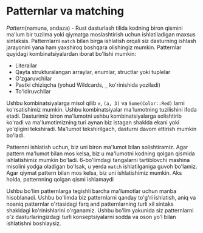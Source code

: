 # Patternlar va matching

*Pattern*(namuna, andaza) - Rust dasturlash tilida kodning biron qismini ma'lum bir tuzilma yoki qiymatga moslashtirish uchun ishlatiladigan maxsus sintaksis. Patternlarni `match` bilan birga ishlatish orqali siz dasturning ishlash jarayonini yana ham yaxshiroq boshqara olishingiz mumkin. Patternlar quyidagi kombinatsiyalardan iborat bo'lishi mumkin:

* Literallar
* Qayta strukturalangan arraylar, enumlar, structlar yoki tuplelar
* O'zgaruvchilar
* Pastki chiziqcha (yohud Wildcards, `_` ko'rinishida yoziladi)
* To'ldiruvchilar

Ushbu kombinatsiyalarga misol qilib `x`, `(a, 3)` va `Some(Color::Red)` larni ko'rsatishimiz mumkin. Ushbu kombinatsiyalar ma'lumotning tuzilishini ifoda etadi. Dasturimiz biron ma'lumotni ushbu kombinatsiyalarga solishtirib ko'radi va ma'lumotimizning turi aynan biz istagan shaklda ekani yoki yo'qligini tekshiradi. Ma'lumot tekshirilgach, dasturni davom ettirish mumkin bo'ladi.

Patternni ishlatish uchun, biz uni biron ma'lumot bilan solishtiramiz. Agar pattern ma'lumot bilan mos kelsa, biz u ma'lumotni kodning qolgan qismida ishlatishimiz mumkin bo'ladi. 6-bo'limdagi tangalarni tartiblovchi mashina misolini yodga oladigan bo'lsak, u yerda `match` ishlatilganiga guvoh bo'lamiz. Agar qiymat pattern bilan mos kelsa, biz uni ishlatishimiz mumkin. Aks holda, patternning qolgan qismi ishlamaydi

Ushbu bo'lim patternlarga tegishli barcha ma'lumotlar uchun manba hisoblanadi. Ushbu bo'limda biz patternlarni qanday to'g'ri ishlatish, aniq va noaniq patternlar o'rtasidagi farq and patternlarning turli xil sintaks shakldagi ko'rinishlarini o'rganamiz. Ushbu bo'lim yakunida siz patternlarni o'z dasturlaringizdagi turli konseptsiyalarni sodda va oson yo'l bilan ishlatishni boshlaysiz.
